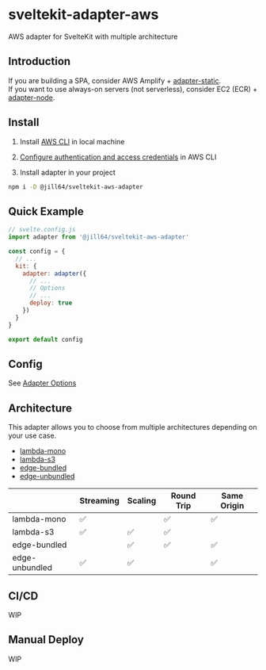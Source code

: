 # sveltekit-adapter-aws

AWS adapter for SvelteKit with multiple architecture

## Introduction

If you are building a SPA, consider AWS Amplify + [adapter-static](https://kit.svelte.dev/docs/single-page-apps).  
If you want to use always-on servers (not serverless), consider EC2 (ECR) + [adapter-node](https://kit.svelte.dev/docs/adapter-node).

## Install

1. Install [AWS CLI](https://docs.aws.amazon.com/cli/latest/userguide/getting-started-install.html) in local machine

2. [Configure authentication and access credentials](https://docs.aws.amazon.com/cli/latest/userguide/cli-chap-authentication.html) in AWS CLI

3. Install adapter in your project

```sh
npm i -D @jill64/sveltekit-aws-adapter
```

## Quick Example

```js
// svelte.config.js
import adapter from '@jill64/sveltekit-aws-adapter'

const config = {
  // ...
  kit: {
    adapter: adapter({
      // ...
      // Options
      // ...
      deploy: true
    })
  }
}

export default config
```

## Config

See [Adapter Options](./packages/adapter/src/types/AdapterOptions.ts)

## Architecture

This adapter allows you to choose from multiple architectures depending on your use case.

- [lambda-mono](./docs/lambda-mono/README.md)
- [lambda-s3](./docs/lambda-s3/README.md)
- [edge-bundled](./docs/edge-bundled/README.md)
- [edge-unbundled](./docs/edge-unbundled/README.md)

|                | Streaming | Scaling | Round Trip | Same Origin |
| -------------- | --------- | ------- | ---------- | ----------- |
| lambda-mono    | ✅        |         | ✅         | ✅          |
| lambda-s3      | ✅        | ✅      | ✅         |             |
| edge-bundled   |           | ✅      | ✅         | ✅          |
| edge-unbundled | ✅        | ✅      |            | ✅          |

## CI/CD

WIP

## Manual Deploy

WIP
